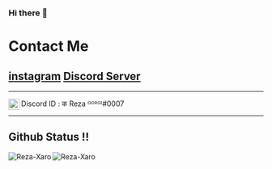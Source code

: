 ### Hi there 👋






<!--
**ansonfoong/ansonfoong** is a ✨ _special_ ✨ repository because its `README.md` (this file) appears on your GitHub profile.

Here are some ideas to get you started:

- 🔭 I’m currently working on ...
- 🌱 I’m currently learning ...
- 👯 I’m looking to collaborate on ...
- 🤔 I’m looking for help with ...
- 💬 Ask me about ...
- 📫 How to reach me: ...
- 😄 Pronouns: ...
- ⚡ Fun fact: ...
-->

<div>
  <h1>Contact Me</h1>
  <h2>
    <a href="https://www.instagram.com/reza_gorgi4/">instagram</a>
        <a href="https://discord.gg/4y5jAEpF6Y">Discord Server</a>
   </h2>
</div>

---


<img align="left" alt="codeSTACKr | Instagram" width="22px" src="https://media.discordapp.net/attachments/832678285808500738/832678621143367761/91_Discord_logo_logos-512.webp?width=461&height=461" /> Discord ID : क Reza ᴳᴼᴿᴳᴵ#0007


---
## Github Status !!
<p><img align="left" src="https://github-readme-stats.vercel.app/api/top-langs?username=Reza-Xaro&show_icons=true&locale=en&layout=compact" alt="Reza-Xaro" /></p>
<p><img align="left" src="https://github-readme-stats.vercel.app/api?username=Reza-Xaro&show_icons=true&locale=en" alt="Reza-Xaro" /></p>






